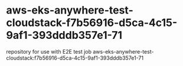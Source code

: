 # aws-eks-anywhere-test-cloudstack-f7b56916-d5ca-4c15-9af1-393dddb357e1-71
repository for use with E2E test job aws-eks-anywhere-test-cloudstack:f7b56916-d5ca-4c15-9af1-393dddb357e1-71
